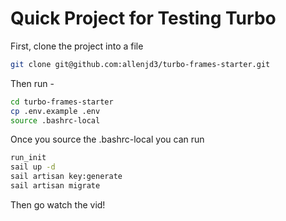 # Quick Project for Testing Turbo

First, clone the project into a file

```bash
git clone git@github.com:allenjd3/turbo-frames-starter.git
```

Then run -

```bash
cd turbo-frames-starter
cp .env.example .env
source .bashrc-local
```
Once you source the .bashrc-local you can run 

```bash
run_init
sail up -d
sail artisan key:generate
sail artisan migrate
```

Then go watch the vid!

